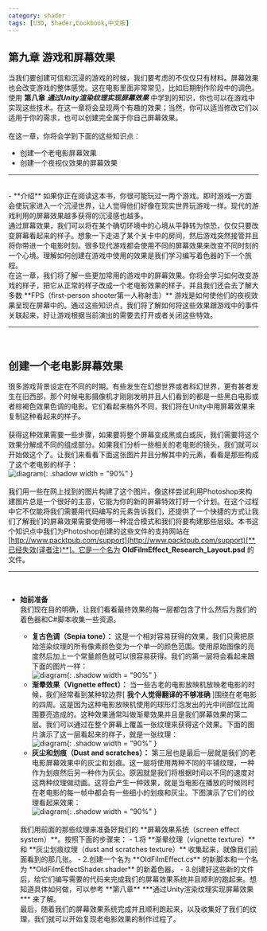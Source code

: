 ```yaml
---
category: shader
tags: [U3D, Shader,Cookbook,中文版]
---
```


## 第九章 游戏和屏幕效果    
当我们要创建可信和沉浸的游戏的时候，我们要考虑的不仅仅只有材料。屏幕效果也会改变游戏的整体感觉。这在电影里面非常常见，比如后期制作阶段中的调色。使用 **第八章** ***通过Unity渲染纹理实现屏幕效果*** 中学到的知识，你也可以在游戏中实现这些技术。在这一章将会呈现两个有趣的效果；当然，你可以适当修改它们以适用于你的需求，也可以创建完全属于你自己屏幕效果。   
<br>
在这一章，你将会学到下面的这些知识点：   
- 创建一个老电影屏幕效果
- 创建一个夜视仪效果的屏幕效果   



***
<br>
- **介绍**   
  如果你正在阅读这本书，你很可能玩过一两个游戏。即时游戏一方面会使玩家进入一个沉浸世界，让人觉得他们好像在现实世界玩游戏一样。现代的游戏利用的屏幕效果越多获得的沉浸感也越多。   
  <br>
  通过屏幕效果，我们可以将在某个确切环境中的心境从平静转为惊恐，仅仅只要改变屏幕看起来的样子。想象一下走进了某个关卡中的房间，然后游戏突然接管并且将你带进一个电影时刻。很多现代游戏都会使用不同的屏幕效果来改变不同时刻的一个心境。理解如何创建在游戏中使用的效果是我们学习编写着色器的下一个旅程。   
  <br>
  在这一章，我们将了解一些更加常用的游戏中的屏幕效果。你将会学习如何改变游戏的样子，把它从正常的样子改成一个老电影效果的样子，并且我们还会去了解大多数 **FPS（first-person shooter第一人称射击）** 游戏是如何使他们的夜视效果呈现在屏幕中的。通过这些知识点，我们将了解如何将这些效果跟游戏中的事件关联起来，好让游戏根据当前演出的需要去打开或者关闭这些特效。   




***
<br>

## 创建一个老电影屏幕效果   
很多游戏背景设定在不同的时期。有些发生在幻想世界或者科幻世界，更有甚者发生在旧西部，那个时候电影摄像机才刚刚发明并且人们看到的都是一些黑白电影或者棕褐色效果色调的电影。它们看起来格外不同，我们将在Unity中用屏幕效果来复制这种看起来的样子。   
<br>
获得这种效果需要一些步骤，如果要将整个屏幕变成黑或白或灰，我们需要将这个效果分解成不同的组成部分。如果我们分析一些相关的老电影的镜头，我们就可以开始做这个了。让我们来看看下面这张图片并且分解其中的元素，看看是那些构成了这个老电影的样子：   
![diagram](https://linkliu.github.io/game-tech-post/assets/img/shader_book/diagram98.png){:  .shadow width = "90%" }   
<br>
我们用一些在网上找到的图片构建了这个图片。像这样尝试利用Photoshop来构建图片总是一个很好的主意，它能为你的新的屏幕特效打好一个计划。在这个过程中它不仅能将我们需要用代码编写的元素告诉我们，还提供了一个快捷的方式让我们了解我们的屏幕效果需要使用哪一种混合模式和我们将要构建那些层级。本书这个知识点中我们为Photoshop创建的这些文件的支持网站在[http://www.packtpub.com/support](http://www.packtpub.com/support)[**已经失效(译者注)**]。它是一个名为 **OldFilmEffect_Research_Layout.psd** 的文件。    


***
<br>


- **始前准备**   
  我们现在目的明确，让我们看看最终效果的每一层都包含了什么然后为我们的着色器和C#脚本收集一些资源。   
  - **复古色调（Sepia tone）：** 这是一个相对容易获得的效果，我们只需把原始渲染纹理的所有像素颜色变为一个单一的颜色范围。使用原始图像的亮度然后加上一个常量颜色就可以很容易获得。我们的第一层将会看起来跟下面的图片一样：   
  ![diagram](https://linkliu.github.io/game-tech-post/assets/img/shader_book/diagram99.png){:  .shadow width = "90%" }   
  - **渐晕效果（Vignette effect）：** 当一些古老的电影放映机放映老电影的时候，我们经常看到某种软边界[ **我个人觉得翻译的不够准确** ]围绕在老电影的四周。这是因为这种电影放映机使用的球形灯泡发出的光中间部位比周围要亮造成的。这种效果通常叫做渐晕效果并且是我们屏幕效果的第二层。我们可以通过在整个屏幕上覆盖一张纹理来获得这个效果。下面的图片演示了这一层看起来的样子，就是一张纹理：   
  ![diagram](https://linkliu.github.io/game-tech-post/assets/img/shader_book/diagram100.png){:  .shadow width = "90%" }   
  - **灰尘和划痕（Dust and scratches）：** 第三层也是最后一层就是我们的老电影屏幕效果中的灰尘和划痕。这一层将使用两种不同的平铺纹理，一种作为划痕然后另一种作为灰尘。原因就是我们将根据时间以不同的速度对这两种纹理做动画。这将会产生一种效果，就是当电影在播放的时候同时在老电影的每一帧中都会有一些细小的划痕和灰尘。下图演示了它们的纹理看起来效果：   
  ![diagram](https://linkliu.github.io/game-tech-post/assets/img/shader_book/diagram101.png){:  .shadow width = "90%" }   

  <br>
  我们用前面的那些纹理来准备好我们的 **屏幕效果系统（screen effect system）**。按照下面的步骤来：   
  - 1.将 **渐晕纹理（vignette texture）** 和 **灰尘划痕纹理（dust and scratches texture）** 收集起来，就像我们前面看到的那几张。
  - 2.创建一个名为 **OldFilmEffect.cs** 的新脚本和一个名为 **OldFilmEffectShader.shader** 的新着色器。
  - 3.创建好这些新的文件后，给它们编写需要的代码来完成我们的屏幕效果系统并且顺利的跑起来。想知道具体如何做，可以参考 **第八章** ***通过Unity渲染纹理实现屏幕效果*** 来了解。   
  
  <br>
  最后，随着我们的屏幕效果系统完成并且顺利跑起来，以及收集好了我们的纹理，我们就可以开始复现老电影效果的制作过程了。